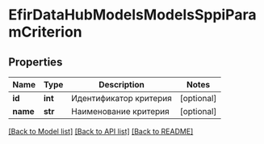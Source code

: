 # EfirDataHubModelsModelsSppiParamCriterion

## Properties
Name | Type | Description | Notes
------------ | ------------- | ------------- | -------------
**id** | **int** | Идентификатор критерия | [optional] 
**name** | **str** | Наименование критерия | [optional] 

[[Back to Model list]](../README.md#documentation-for-models) [[Back to API list]](../README.md#documentation-for-api-endpoints) [[Back to README]](../README.md)

